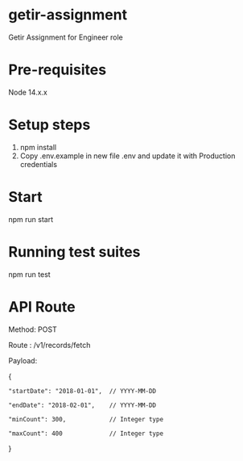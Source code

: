 # getir-assignment
Getir Assignment for Engineer role


# Pre-requisites

Node 14.x.x

# Setup steps

1) npm install
2) Copy .env.example in new file .env and update it with Production credentials

# Start
npm run start

# Running test suites
npm run test

# API Route

Method: POST

Route :  /v1/records/fetch

Payload: 

{
    
    "startDate": "2018-01-01",  // YYYY-MM-DD
    
    "endDate": "2018-02-01",    // YYYY-MM-DD
    
    "minCount": 300,            // Integer type
    
    "maxCount": 400             // Integer type
    
}
